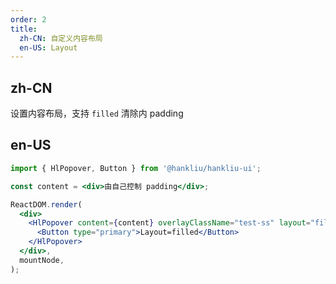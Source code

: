 ```yaml
---
order: 2
title:
  zh-CN: 自定义内容布局
  en-US: Layout
---
```


## zh-CN

设置内容布局，支持 `filled` 清除内 padding

## en-US

```jsx
import { HlPopover, Button } from '@hankliu/hankliu-ui';

const content = <div>由自己控制 padding</div>;

ReactDOM.render(
  <div>
    <HlPopover content={content} overlayClassName="test-ss" layout="filled">
      <Button type="primary">Layout=filled</Button>
    </HlPopover>
  </div>,
  mountNode,
);
```
